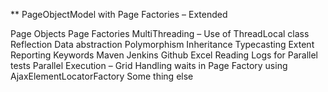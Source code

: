 ** PageObjectModel with Page Factories – Extended

Page Objects 
Page Factories 
MultiThreading – Use of ThreadLocal class 
Reflection 
Data abstraction 
Polymorphism 
Inheritance 
Typecasting 
Extent Reporting 
Keywords 
Maven 
Jenkins 
Github 
Excel Reading 
Logs for Parallel tests 
Parallel Execution – Grid 
Handling waits in Page Factory using AjaxElementLocatorFactory 
Some thing else